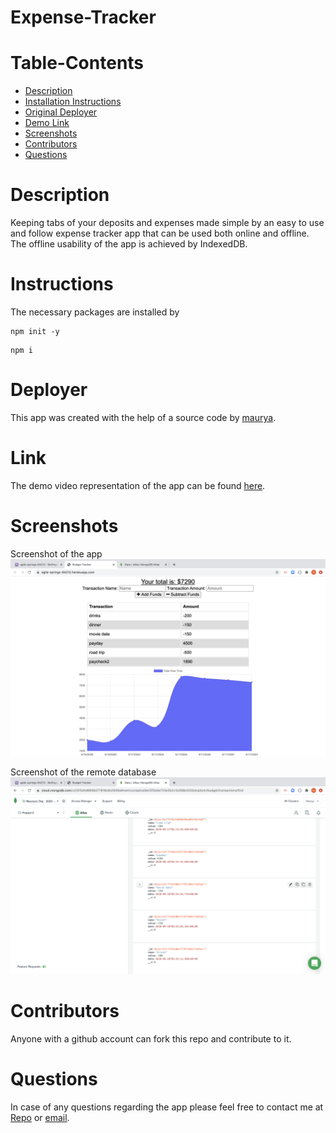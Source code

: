# Expense-Tracker

# Table-Contents
- [Description](#Description)
- [Installation Instructions](#Instructions)
- [Original Deployer](#Deployer)
- [Demo Link](#Link)
- [Screenshots](#Screenshots)
- [Contributors](#Contributors)
- [Questions](#Questions)

# Description
Keeping tabs of your deposits and expenses made simple by an easy to use and follow expense tracker app that can be used both online and offline. The offline usability of the app is achieved by IndexedDB. 

# Instructions
The necessary packages are installed by 
``` 
npm init -y
```
```
npm i
```

# Deployer
This app was created with the help of a source code by [maurya](https://github.com/).

# Link
The demo video representation of the app can be found [here](https://drive.google.com/file/d/1OyF52dQNfukI3dCL8tybuNU39xNEABxq/view).

# Screenshots
Screenshot of the app
![alt text](./assets/images/hp1.png)

Screenshot of the remote database
![alt text](./assets/images/db1.png)

# Contributors
Anyone with a github account can fork this repo and contribute to it.

# Questions 
In case of any questions regarding the app please feel free to contact me at 
[Repo](https://github.com/) or [email](patelmaurya0512@gmail.com).